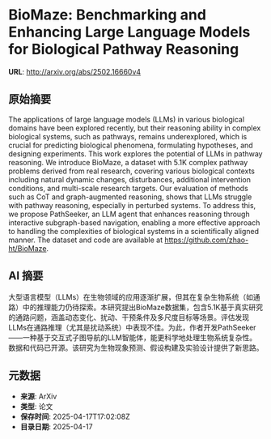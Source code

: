 # BioMaze: Benchmarking and Enhancing Large Language Models for Biological Pathway Reasoning

**URL**: http://arxiv.org/abs/2502.16660v4

## 原始摘要

The applications of large language models (LLMs) in various biological
domains have been explored recently, but their reasoning ability in complex
biological systems, such as pathways, remains underexplored, which is crucial
for predicting biological phenomena, formulating hypotheses, and designing
experiments. This work explores the potential of LLMs in pathway reasoning. We
introduce BioMaze, a dataset with 5.1K complex pathway problems derived from
real research, covering various biological contexts including natural dynamic
changes, disturbances, additional intervention conditions, and multi-scale
research targets. Our evaluation of methods such as CoT and graph-augmented
reasoning, shows that LLMs struggle with pathway reasoning, especially in
perturbed systems. To address this, we propose PathSeeker, an LLM agent that
enhances reasoning through interactive subgraph-based navigation, enabling a
more effective approach to handling the complexities of biological systems in a
scientifically aligned manner. The dataset and code are available at
https://github.com/zhao-ht/BioMaze.


## AI 摘要

大型语言模型（LLMs）在生物领域的应用逐渐扩展，但其在复杂生物系统（如通路）中的推理能力仍待探索。本研究提出BioMaze数据集，包含5.1K基于真实研究的通路问题，涵盖动态变化、扰动、干预条件及多尺度目标等场景。评估发现LLMs在通路推理（尤其是扰动系统）中表现不佳。为此，作者开发PathSeeker——一种基于交互式子图导航的LLM智能体，能更科学地处理生物系统复杂性。数据和代码已开源。该研究为生物现象预测、假设构建及实验设计提供了新思路。

## 元数据

- **来源**: ArXiv
- **类型**: 论文
- **保存时间**: 2025-04-17T17:02:08Z
- **目录日期**: 2025-04-17
